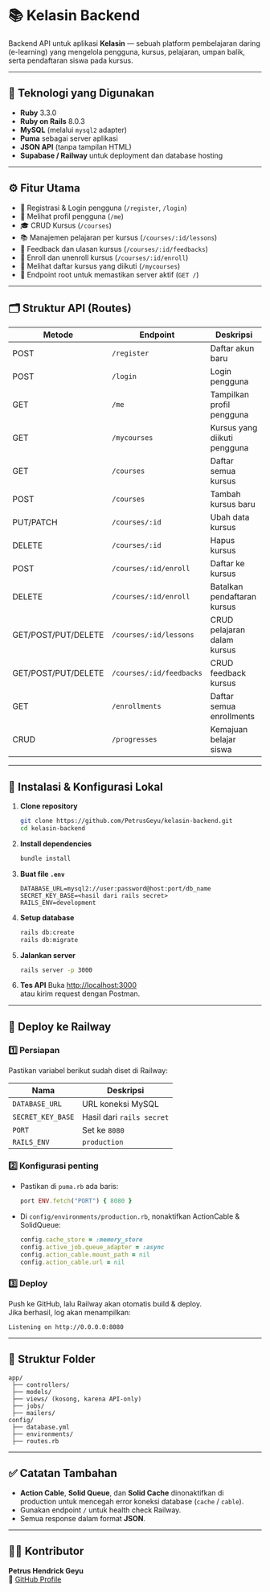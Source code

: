 # 📚 Kelasin Backend

Backend API untuk aplikasi **Kelasin** — sebuah platform pembelajaran daring (e-learning) yang mengelola pengguna, kursus, pelajaran, umpan balik, serta pendaftaran siswa pada kursus.

---

## 🧩 Teknologi yang Digunakan

- **Ruby** 3.3.0  
- **Ruby on Rails** 8.0.3  
- **MySQL** (melalui `mysql2` adapter)  
- **Puma** sebagai server aplikasi  
- **JSON API** (tanpa tampilan HTML)  
- **Supabase / Railway** untuk deployment dan database hosting  

---

## ⚙️ Fitur Utama

- 🔐 Registrasi & Login pengguna (`/register`, `/login`)  
- 👤 Melihat profil pengguna (`/me`)  
- 🎓 CRUD Kursus (`/courses`)  
- 📚 Manajemen pelajaran per kursus (`/courses/:id/lessons`)  
- 💬 Feedback dan ulasan kursus (`/courses/:id/feedbacks`)  
- 📝 Enroll dan unenroll kursus (`/courses/:id/enroll`)  
- 🎯 Melihat daftar kursus yang diikuti (`/mycourses`)  
- 🚀 Endpoint root untuk memastikan server aktif (`GET /`)  

---

## 🗂️ Struktur API (Routes)

| Metode | Endpoint | Deskripsi |
|--------|-----------|-----------|
| POST | `/register` | Daftar akun baru |
| POST | `/login` | Login pengguna |
| GET | `/me` | Tampilkan profil pengguna |
| GET | `/mycourses` | Kursus yang diikuti pengguna |
| GET | `/courses` | Daftar semua kursus |
| POST | `/courses` | Tambah kursus baru |
| PUT/PATCH | `/courses/:id` | Ubah data kursus |
| DELETE | `/courses/:id` | Hapus kursus |
| POST | `/courses/:id/enroll` | Daftar ke kursus |
| DELETE | `/courses/:id/enroll` | Batalkan pendaftaran kursus |
| GET/POST/PUT/DELETE | `/courses/:id/lessons` | CRUD pelajaran dalam kursus |
| GET/POST/PUT/DELETE | `/courses/:id/feedbacks` | CRUD feedback kursus |
| GET | `/enrollments` | Daftar semua enrollments |
| CRUD | `/progresses` | Kemajuan belajar siswa |

---

## 🧰 Instalasi & Konfigurasi Lokal

1. **Clone repository**
   ```bash
   git clone https://github.com/PetrusGeyu/kelasin-backend.git
   cd kelasin-backend
   ```

2. **Install dependencies**
   ```bash
   bundle install
   ```

3. **Buat file `.env`**
   ```env
   DATABASE_URL=mysql2://user:password@host:port/db_name
   SECRET_KEY_BASE=<hasil dari rails secret>
   RAILS_ENV=development
   ```

4. **Setup database**
   ```bash
   rails db:create
   rails db:migrate
   ```

5. **Jalankan server**
   ```bash
   rails server -p 3000
   ```

6. **Tes API**
   Buka [http://localhost:3000](http://localhost:3000)  
   atau kirim request dengan Postman.

---

## 🚀 Deploy ke Railway

### 1️⃣ Persiapan
Pastikan variabel berikut sudah diset di Railway:

| Nama | Deskripsi |
|------|------------|
| `DATABASE_URL` | URL koneksi MySQL |
| `SECRET_KEY_BASE` | Hasil dari `rails secret` |
| `PORT` | Set ke `8080` |
| `RAILS_ENV` | `production` |

### 2️⃣ Konfigurasi penting
- Pastikan di `puma.rb` ada baris:
  ```ruby
  port ENV.fetch("PORT") { 8080 }
  ```
- Di `config/environments/production.rb`, nonaktifkan ActionCable & SolidQueue:
  ```ruby
  config.cache_store = :memory_store
  config.active_job.queue_adapter = :async
  config.action_cable.mount_path = nil
  config.action_cable.url = nil
  ```

### 3️⃣ Deploy
Push ke GitHub, lalu Railway akan otomatis build & deploy.  
Jika berhasil, log akan menampilkan:
```
Listening on http://0.0.0.0:8080
```

---

## 🧱 Struktur Folder

```
app/
 ├── controllers/
 ├── models/
 ├── views/ (kosong, karena API-only)
 ├── jobs/
 ├── mailers/
config/
 ├── database.yml
 ├── environments/
 ├── routes.rb
```

---

## ✅ Catatan Tambahan

- **Action Cable**, **Solid Queue**, dan **Solid Cache** dinonaktifkan di production untuk mencegah error koneksi database (`cache` / `cable`).  
- Gunakan endpoint `/` untuk health check Railway.  
- Semua response dalam format **JSON**.

---

## 👨‍💻 Kontributor

**Petrus Hendrick Geyu**  
📧 [GitHub Profile](https://github.com/PetrusGeyu)
